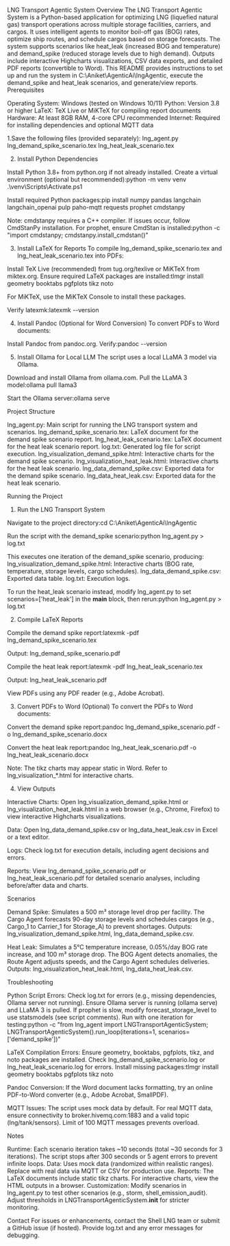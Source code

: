 LNG Transport Agentic System
Overview
The LNG Transport Agentic System is a Python-based application for optimizing LNG (liquefied natural gas) transport operations across multiple storage facilities, carriers, and cargos. It uses intelligent agents to monitor boil-off gas (BOG) rates, optimize ship routes, and schedule cargos based on storage forecasts. The system supports scenarios like heat_leak (increased BOG and temperature) and demand_spike (reduced storage levels due to high demand). Outputs include interactive Highcharts visualizations, CSV data exports, and detailed PDF reports (convertible to Word).
This README provides instructions to set up and run the system in C:\Aniket\AgenticAi\lngAgentic, execute the demand_spike and heat_leak scenarios, and generate/view reports.
Prerequisites

Operating System: Windows (tested on Windows 10/11)
Python: Version 3.8 or higher
LaTeX: TeX Live or MiKTeX for compiling report documents
Hardware: At least 8GB RAM, 4-core CPU recommended
Internet: Required for installing dependencies and optional MQTT data


1.Save the following files (provided separately):
lng_agent.py
lng_demand_spike_scenario.tex
lng_heat_leak_scenario.tex


2. Install Python Dependencies

Install Python 3.8+ from python.org if not already installed.
Create a virtual environment (optional but recommended):python -m venv venv
.\venv\Scripts\Activate.ps1


Install required Python packages:pip install numpy pandas langchain langchain_openai pulp paho-mqtt requests prophet cmdstanpy


Note: cmdstanpy requires a C++ compiler. If issues occur, follow CmdStanPy installation.
For prophet, ensure CmdStan is installed:python -c "import cmdstanpy; cmdstanpy.install_cmdstan()"





3. Install LaTeX for Reports
To compile lng_demand_spike_scenario.tex and lng_heat_leak_scenario.tex into PDFs:

Install TeX Live (recommended) from tug.org/texlive or MiKTeX from miktex.org.
Ensure required LaTeX packages are installed:tlmgr install geometry booktabs pgfplots tikz noto


For MiKTeX, use the MiKTeX Console to install these packages.


Verify latexmk:latexmk --version



4. Install Pandoc (Optional for Word Conversion)
To convert PDFs to Word documents:

Install Pandoc from pandoc.org.
Verify:pandoc --version



5. Install Ollama for Local LLM
The script uses a local LLaMA 3 model via Ollama.

Download and install Ollama from ollama.com.
Pull the LLaMA 3 model:ollama pull llama3


Start the Ollama server:ollama serve



Project Structure

lng_agent.py: Main script for running the LNG transport system and scenarios.
lng_demand_spike_scenario.tex: LaTeX document for the demand spike scenario report.
lng_heat_leak_scenario.tex: LaTeX document for the heat leak scenario report.
log.txt: Generated log file for script execution.
lng_visualization_demand_spike.html: Interactive charts for the demand spike scenario.
lng_visualization_heat_leak.html: Interactive charts for the heat leak scenario.
lng_data_demand_spike.csv: Exported data for the demand spike scenario.
lng_data_heat_leak.csv: Exported data for the heat leak scenario.

Running the Project
1. Run the LNG Transport System

Navigate to the project directory:cd C:\Aniket\AgenticAi\lngAgentic


Run the script with the demand_spike scenario:python lng_agent.py > log.txt


This executes one iteration of the demand_spike scenario, producing:
lng_visualization_demand_spike.html: Interactive charts (BOG rate, temperature, storage levels, cargo schedules).
lng_data_demand_spike.csv: Exported data table.
log.txt: Execution logs.




To run the heat_leak scenario instead, modify lng_agent.py to set scenarios=['heat_leak'] in the __main__ block, then rerun:python lng_agent.py > log.txt



2. Compile LaTeX Reports

Compile the demand spike report:latexmk -pdf lng_demand_spike_scenario.tex


Output: lng_demand_spike_scenario.pdf


Compile the heat leak report:latexmk -pdf lng_heat_leak_scenario.tex


Output: lng_heat_leak_scenario.pdf


View PDFs using any PDF reader (e.g., Adobe Acrobat).

3. Convert PDFs to Word (Optional)
To convert the PDFs to Word documents:

Convert the demand spike report:pandoc lng_demand_spike_scenario.pdf -o lng_demand_spike_scenario.docx


Convert the heat leak report:pandoc lng_heat_leak_scenario.pdf -o lng_heat_leak_scenario.docx


Note: The tikz charts may appear static in Word. Refer to lng_visualization_*.html for interactive charts.



4. View Outputs

Interactive Charts:
Open lng_visualization_demand_spike.html or lng_visualization_heat_leak.html in a web browser (e.g., Chrome, Firefox) to view interactive Highcharts visualizations.


Data:
Open lng_data_demand_spike.csv or lng_data_heat_leak.csv in Excel or a text editor.


Logs:
Check log.txt for execution details, including agent decisions and errors.


Reports:
View lng_demand_spike_scenario.pdf or lng_heat_leak_scenario.pdf for detailed scenario analyses, including before/after data and charts.



Scenarios

Demand Spike:
Simulates a 500 m³ storage level drop per facility.
The Cargo Agent forecasts 90-day storage levels and schedules cargos (e.g., Cargo_1 to Carrier_1 for Storage_A) to prevent shortages.
Outputs: lng_visualization_demand_spike.html, lng_data_demand_spike.csv.


Heat Leak:
Simulates a 5°C temperature increase, 0.05%/day BOG rate increase, and 100 m³ storage drop.
The BOG Agent detects anomalies, the Route Agent adjusts speeds, and the Cargo Agent schedules deliveries.
Outputs: lng_visualization_heat_leak.html, lng_data_heat_leak.csv.



Troubleshooting

Python Script Errors:
Check log.txt for errors (e.g., missing dependencies, Ollama server not running).
Ensure Ollama server is running (ollama serve) and LLaMA 3 is pulled.
If prophet is slow, modify forecast_storage_level to use statsmodels (see script comments).
Run with one iteration for testing:python -c "from lng_agent import LNGTransportAgenticSystem; LNGTransportAgenticSystem().run_loop(iterations=1, scenarios=['demand_spike'])"




LaTeX Compilation Errors:
Ensure geometry, booktabs, pgfplots, tikz, and noto packages are installed.
Check lng_demand_spike_scenario.log or lng_heat_leak_scenario.log for errors.
Install missing packages:tlmgr install geometry booktabs pgfplots tikz noto




Pandoc Conversion:
If the Word document lacks formatting, try an online PDF-to-Word converter (e.g., Adobe Acrobat, SmallPDF).


MQTT Issues:
The script uses mock data by default. For real MQTT data, ensure connectivity to broker.hivemq.com:1883 and a valid topic (lng/tank/sensors).
Limit of 100 MQTT messages prevents overload.



Notes

Runtime: Each scenario iteration takes ~10 seconds (total ~30 seconds for 3 iterations). The script stops after 300 seconds or 5 agent errors to prevent infinite loops.
Data: Uses mock data (randomized within realistic ranges). Replace with real data via MQTT or CSV for production use.
Reports: The LaTeX documents include static tikz charts. For interactive charts, view the HTML outputs in a browser.
Customization:
Modify scenarios in lng_agent.py to test other scenarios (e.g., storm, shell_emission_audit).
Adjust thresholds in LNGTransportAgenticSystem.__init__ for stricter monitoring.



Contact
For issues or enhancements, contact the Shell LNG team or submit a GitHub issue (if hosted). Provide log.txt and any error messages for debugging.
